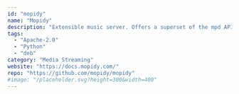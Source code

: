 ```yaml
---
id: "mopidy"
name: "Mopidy"
description: "Extensible music server. Offers a superset of the mpd API, as well as integration with 3rd party services like Spotify, SoundCloud etc."
tags:
  - "Apache-2.0"
  - "Python"
  - "deb"
category: "Media Streaming"
website: "https://docs.mopidy.com/"
repo: "https://github.com/mopidy/mopidy"
#image: "/placeholder.svg?height=300&width=400"
---
```



